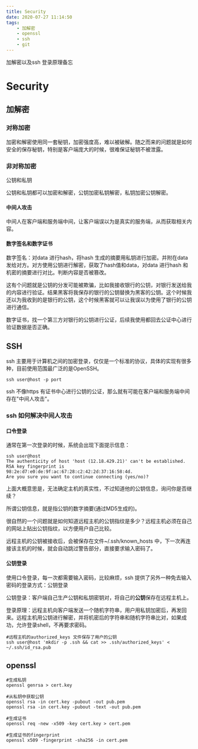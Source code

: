 ```yaml
---
title: Security
date: 2020-07-27 11:14:50
tags:
    - 加解密
    - openssl
    - ssh
    - git
---
```


加解密以及ssh 登录原理备忘
<!-- more -->

# Security

## 加解密

### 对称加密

加密和解密使用同一套秘钥，加密强度高，难以被破解。随之而来的问题就是如何安全的保存秘钥，特别是客户端庞大的时候，很难保证秘钥不被泄露。

### 非对称加密

公钥和私钥

公钥和私钥都可以加密和解密，公钥加密私钥解密，私钥加密公钥解密。

#### 中间人攻击

中间人在客户端和服务端中间，让客户端误以为是真实的服务端，从而获取相关内容。

#### 数字签名和数字证书

数字签名：对data 进行hash，将hash 生成的摘要用私钥进行加密。并附在data 发给对方。对方使用公钥进行解密，获取了hash值和data，对data 进行hash 和机密的摘要进行对比。判断内容是否被篡改。

这有个问题就是公钥的分发可能被欺骗，比如我接收银行的公钥，对银行发送给我的内容进行验证。结果黑客将我保存的银行的公钥替换为黑客的公钥。这个时候我还以为我收到的是银行的公钥，这个时候黑客就可以让我误以为使用了银行的公钥进行通信。



数字证书，找一个第三方对银行的公钥进行公证，后续我使用都回去公证中心进行验证数据是否正确。

## SSH

ssh 主要用于计算机之间的加密登录，仅仅是一个标准的协议，具体的实现有很多种，目前使用范围最广泛的是OpenSSH。

```shell
ssh user@host -p port
```

ssh 不像https 有证书中心进行公钥的公证，那么就有可能在客户端和服务端中间存在"中间人攻击"。

### ssh 如何解决中间人攻击

#### 口令登录

通常在第一次登录的时候，系统会出现下面提示信息：

```shell
ssh user@host
The authenticity of host 'host (12.18.429.21)' can't be established.
RSA key fingerprint is 98:2e:d7:e0:de:9f:ac:67:28:c2:42:2d:37:16:58:4d.
Are you sure you want to continue connecting (yes/no)?
```

上面大概意思是，无法确定主机的真实性，不过知道他的公钥信息，询问你是否继续？

所谓公钥信息，就是指公钥的数字摘要(通过MD5生成的)。

很自然的一个问题就是如何知道远程主机的公钥指纹是多少？远程主机必须在自己的网站上贴出公钥指纹，以方便用户自己比较。

远程主机的公钥被接收后，会被保存在文件~/.ssh/known_hosts 中，下一次再连接该主机的时候，就会自动跳过警告部分，直接要求输入密码了。

#### 公钥登录

使用口令登录，每一次都需要输入密码，比较麻烦，ssh 提供了另外一种免去输入密码的登录方式：公钥登录

公钥登录：客户端自己生产公钥和私钥密钥对，将自己的**公钥**保存在远程主机上。

登录原理：远程主机向客户端发送一个随机字符串，用户用私钥加密后，再发回来。远程主机用公钥进行解密，并将机密后的字符串和随机字符串比对，如果成功，允许登录shell，不再要求密码。

```shell
#远程主机的authorized_keys 文件保存了用户的公钥
ssh user@host 'mkdir -p .ssh && cat >> .ssh/authorized_keys' < ~/.ssh/id_rsa.pub
```



## openssl

```shell
#生成私钥
openssl genrsa > cert.key

#从私钥中获取公钥
openssl rsa -in cert.key -pubout -out pub.pem
openssl rsa -in cert.key -pubout -text -out pub.pem

#生成证书
openssl req -new -x509 -key cert.key > cert.pem

#生成证书的fingerprint
openssl x509 -fingerprint -sha256 -in cert.pem
```